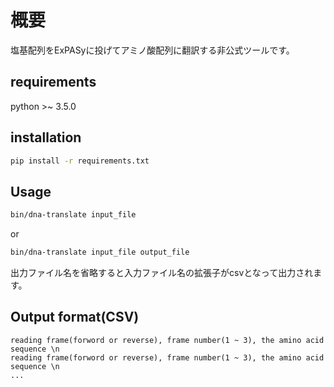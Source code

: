 # 概要
塩基配列をExPASyに投げてアミノ酸配列に翻訳する非公式ツールです。

## requirements
python >~ 3.5.0

## installation
```sh
pip install -r requirements.txt
```

## Usage
```sh
bin/dna-translate input_file
```
or
```sh
bin/dna-translate input_file output_file
```
出力ファイル名を省略すると入力ファイル名の拡張子がcsvとなって出力されます。

## Output format(CSV)
```csv
reading frame(forword or reverse), frame number(1 ~ 3), the amino acid sequence \n
reading frame(forword or reverse), frame number(1 ~ 3), the amino acid sequence \n
...
```